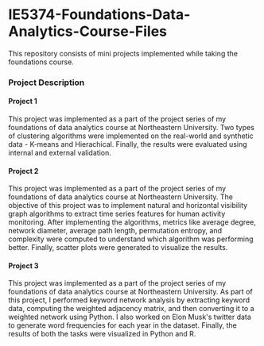 # IE5374-Foundations-Data-Analytics-Course-Files
This repository consists of mini projects implemented while taking the foundations course.

### Project Description

#### Project 1

This project was implemented as a part of the project series of my foundations of data analytics course at Northeastern University. Two types of clustering algorithms were implemented on the real-world and synthetic data - K-means and Hierachical. Finally, the results were evaluated using internal and external validation. 

#### Project 2

This project was implemented as a part of the project series of my foundations of data analytics course at Northeastern University. The objective of this project was to implement natural and horizontal visibility graph algorithms to extract time series features for human activity monitoring. After implementing the algorithms, metrics like average degree, network diameter, average path length, permutation entropy, and complexity were computed to understand which algorithm was performing better. Finally, scatter plots were generated to visualize the results. 

#### Project 3

This project was implemented as a part of the project series of my foundations of data analytics course at Northeastern University. As part of this project, I performed  keyword network analysis by extracting keyword data, computing the weighted adjacency matrix, and then converting it to a weighted network using Python. I also worked on Elon Musk's twitter data to generate word frequencies for each year in the dataset. Finally, the results of both the tasks were visualized in Python and R.



